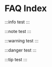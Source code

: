 # FAQ Index

:::info
test
:::

:::note
test
:::

:::warning
test
:::

:::danger
test
:::

:::tip
test
:::
